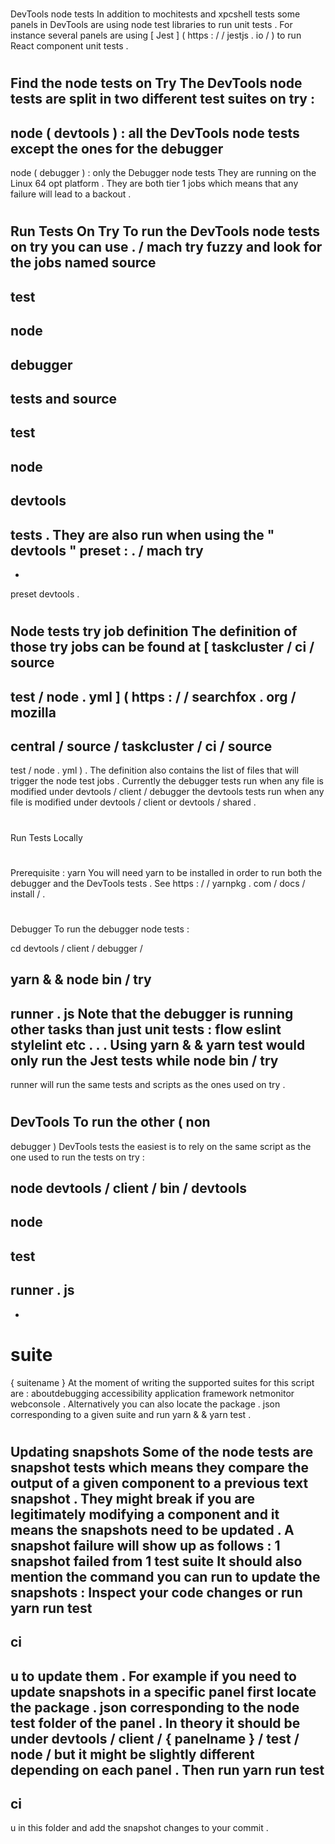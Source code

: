 #
DevTools
node
tests
In
addition
to
mochitests
and
xpcshell
tests
some
panels
in
DevTools
are
using
node
test
libraries
to
run
unit
tests
.
For
instance
several
panels
are
using
[
Jest
]
(
https
:
/
/
jestjs
.
io
/
)
to
run
React
component
unit
tests
.
#
#
Find
the
node
tests
on
Try
The
DevTools
node
tests
are
split
in
two
different
test
suites
on
try
:
-
node
(
devtools
)
:
all
the
DevTools
node
tests
except
the
ones
for
the
debugger
-
node
(
debugger
)
:
only
the
Debugger
node
tests
They
are
running
on
the
Linux
64
opt
platform
.
They
are
both
tier
1
jobs
which
means
that
any
failure
will
lead
to
a
backout
.
#
#
Run
Tests
On
Try
To
run
the
DevTools
node
tests
on
try
you
can
use
.
/
mach
try
fuzzy
and
look
for
the
jobs
named
source
-
test
-
node
-
debugger
-
tests
and
source
-
test
-
node
-
devtools
-
tests
.
They
are
also
run
when
using
the
"
devtools
"
preset
:
.
/
mach
try
-
-
preset
devtools
.
#
#
#
Node
tests
try
job
definition
The
definition
of
those
try
jobs
can
be
found
at
[
taskcluster
/
ci
/
source
-
test
/
node
.
yml
]
(
https
:
/
/
searchfox
.
org
/
mozilla
-
central
/
source
/
taskcluster
/
ci
/
source
-
test
/
node
.
yml
)
.
The
definition
also
contains
the
list
of
files
that
will
trigger
the
node
test
jobs
.
Currently
the
debugger
tests
run
when
any
file
is
modified
under
devtools
/
client
/
debugger
the
devtools
tests
run
when
any
file
is
modified
under
devtools
/
client
or
devtools
/
shared
.
#
#
Run
Tests
Locally
#
#
#
Prerequisite
:
yarn
You
will
need
yarn
to
be
installed
in
order
to
run
both
the
debugger
and
the
DevTools
tests
.
See
https
:
/
/
yarnpkg
.
com
/
docs
/
install
/
.
#
#
#
Debugger
To
run
the
debugger
node
tests
:
>
cd
devtools
/
client
/
debugger
/
>
yarn
&
&
node
bin
/
try
-
runner
.
js
Note
that
the
debugger
is
running
other
tasks
than
just
unit
tests
:
flow
eslint
stylelint
etc
.
.
.
Using
yarn
&
&
yarn
test
would
only
run
the
Jest
tests
while
node
bin
/
try
-
runner
will
run
the
same
tests
and
scripts
as
the
ones
used
on
try
.
#
#
#
DevTools
To
run
the
other
(
non
-
debugger
)
DevTools
tests
the
easiest
is
to
rely
on
the
same
script
as
the
one
used
to
run
the
tests
on
try
:
>
node
devtools
/
client
/
bin
/
devtools
-
node
-
test
-
runner
.
js
-
-
suite
=
{
suitename
}
At
the
moment
of
writing
the
supported
suites
for
this
script
are
:
aboutdebugging
accessibility
application
framework
netmonitor
webconsole
.
Alternatively
you
can
also
locate
the
package
.
json
corresponding
to
a
given
suite
and
run
yarn
&
&
yarn
test
.
#
#
Updating
snapshots
Some
of
the
node
tests
are
snapshot
tests
which
means
they
compare
the
output
of
a
given
component
to
a
previous
text
snapshot
.
They
might
break
if
you
are
legitimately
modifying
a
component
and
it
means
the
snapshots
need
to
be
updated
.
A
snapshot
failure
will
show
up
as
follows
:
1
snapshot
failed
from
1
test
suite
It
should
also
mention
the
command
you
can
run
to
update
the
snapshots
:
Inspect
your
code
changes
or
run
yarn
run
test
-
ci
-
u
to
update
them
.
For
example
if
you
need
to
update
snapshots
in
a
specific
panel
first
locate
the
package
.
json
corresponding
to
the
node
test
folder
of
the
panel
.
In
theory
it
should
be
under
devtools
/
client
/
{
panelname
}
/
test
/
node
/
but
it
might
be
slightly
different
depending
on
each
panel
.
Then
run
yarn
run
test
-
ci
-
u
in
this
folder
and
add
the
snapshot
changes
to
your
commit
.
